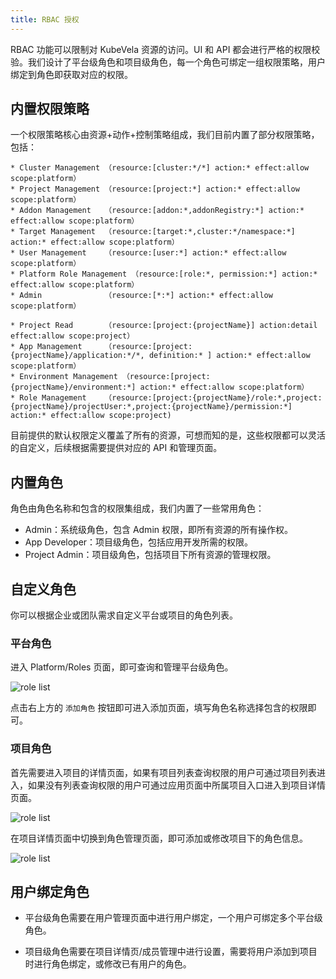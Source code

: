 ```yaml
---
title: RBAC 授权
---
```


RBAC 功能可以限制对 KubeVela 资源的访问。UI 和 API 都会进行严格的权限校验。我们设计了平台级角色和项目级角色，每一个角色可绑定一组权限策略，用户绑定到角色即获取对应的权限。

## 内置权限策略

一个权限策略核心由资源+动作+控制策略组成，我们目前内置了部分权限策略，包括：

```
* Cluster Management （resource:[cluster:*/*] action:* effect:allow scope:platform）
* Project Management （resource:[project:*] action:* effect:allow scope:platform）
* Addon Management   （resource:[addon:*,addonRegistry:*] action:* effect:allow scope:platform）
* Target Management  （resource:[target:*,cluster:*/namespace:*] action:* effect:allow scope:platform）
* User Management    （resource:[user:*] action:* effect:allow scope:platform）
* Platform Role Management （resource:[role:*, permission:*] action:* effect:allow scope:platform）
* Admin              （resource:[*:*] action:* effect:allow scope:platform）

* Project Read       （resource:[project:{projectName}] action:detail effect:allow scope:project）
* App Management     （resource:[project:{projectName}/application:*/*, definition:* ] action:* effect:allow scope:platform）
* Environment Management （resource:[project:{projectName}/environment:*] action:* effect:allow scope:platform）
* Role Management    （resource:[project:{projectName}/role:*,project:{projectName}/projectUser:*,project:{projectName}/permission:*] action:* effect:allow scope:project)
```

目前提供的默认权限定义覆盖了所有的资源，可想而知的是，这些权限都可以灵活的自定义，后续根据需要提供对应的 API 和管理页面。

## 内置角色

角色由角色名称和包含的权限集组成，我们内置了一些常用角色：

* Admin：系统级角色，包含 Admin 权限，即所有资源的所有操作权。
* App Developer：项目级角色，包括应用开发所需的权限。
* Project Admin：项目级角色，包括项目下所有资源的管理权限。

## 自定义角色

你可以根据企业或团队需求自定义平台或项目的角色列表。

### 平台角色

进入 Platform/Roles 页面，即可查询和管理平台级角色。

![role list](https://kubevela.io/images/1.3/role-dashboard.jpg)

点击右上方的 `添加角色` 按钮即可进入添加页面，填写角色名称选择包含的权限即可。

### 项目角色

首先需要进入项目的详情页面，如果有项目列表查询权限的用户可通过项目列表进入，如果没有列表查询权限的用户可通过应用页面中所属项目入口进入到项目详情页面。

![role list](https://kubevela.io/images/1.3/project-dashboard.jpg)

在项目详情页面中切换到角色管理页面，即可添加或修改项目下的角色信息。

![role list](https://kubevela.io/images/1.3/project-role.jpg)

## 用户绑定角色

* 平台级角色需要在用户管理页面中进行用户绑定，一个用户可绑定多个平台级角色。

* 项目级角色需要在项目详情页/成员管理中进行设置，需要将用户添加到项目时进行角色绑定，或修改已有用户的角色。
